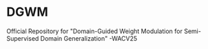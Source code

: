 # DGWM
Official Repository for "Domain-Guided Weight Modulation for Semi-Supervised Domain Generalization" -WACV25
